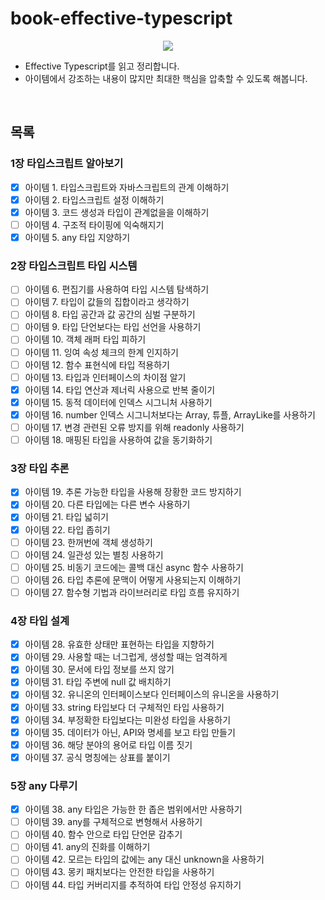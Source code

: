 # book-effective-typescript

<p align="center"><img src="https://user-images.githubusercontent.com/76744586/214593609-d631e094-c0f4-4b78-8839-d30d6e291a63.jpeg"></p>

- Effective Typescript를 읽고 정리합니다.
- 아이템에서 강조하는 내용이 많지만 최대한 핵심을 압축할 수 있도록 해봅니다.

<br>

## 목록

### 1장 타입스크립트 알아보기

- [x] 아이템 1. 타입스크립트와 자바스크립트의 관계 이해하기
- [x] 아이템 2. 타입스크립트 설정 이해하기
- [x] 아이템 3. 코드 생성과 타입이 관계없을을 이해하기
- [ ] 아이템 4. 구조적 타이핑에 익숙해지기
- [x] 아이템 5. any 타입 지양하기

### 2장 타입스크립트 타입 시스템

- [ ] 아이템 6. 편집기를 사용하여 타입 시스템 탐색하기
- [ ] 아이템 7. 타입이 값들의 집합이라고 생각하기
- [ ] 아이템 8. 타입 공간과 값 공간의 심벌 구분하기
- [ ] 아이템 9. 타입 단언보다는 타입 선언을 사용하기
- [ ] 아이템 10. 객체 래퍼 타입 피하기
- [ ] 아이템 11. 잉여 속성 체크의 한계 인지하기
- [ ] 아이템 12. 함수 표현식에 타입 적용하기
- [ ] 아이템 13. 타입과 인터페이스의 차이점 알기
- [x] 아이템 14. 타입 연산과 제너릭 사용으로 반복 줄이기
- [x] 아이템 15. 동적 데이터에 인덱스 시그니처 사용하기
- [x] 아이템 16. number 인덱스 시그니처보다는 Array, 튜플, ArrayLike를 사용하기
- [ ] 아이템 17. 변경 관련된 오류 방지를 위해 readonly 사용하기
- [ ] 아이템 18. 매핑된 타입을 사용하여 값을 동기화하기

### 3장 타입 추론

- [x] 아이템 19. 추론 가능한 타입을 사용해 장황한 코드 방지하기
- [x] 아이템 20. 다른 타입에는 다른 변수 사용하기
- [x] 아이템 21. 타입 넓히기
- [x] 아이템 22. 타입 좁히기
- [ ] 아이템 23. 한꺼번에 객체 생성하기
- [ ] 아이템 24. 일관성 있는 별칭 사용하기
- [ ] 아이템 25. 비동기 코드에는 콜백 대신 async 함수 사용하기
- [ ] 아이템 26. 타입 추론에 문맥이 어떻게 사용되는지 이해하기
- [ ] 아이템 27. 함수형 기법과 라이브러리로 타입 흐름 유지하기

### 4장 타입 설계

- [x] 아이템 28. 유효한 상태만 표현하는 타입을 지향하기
- [x] 아이템 29. 사용할 때는 너그럽게, 생성할 때는 엄격하게
- [x] 아이템 30. 문서에 타입 정보를 쓰지 않기
- [x] 아이템 31. 타입 주변에 null 값 배치하기
- [x] 아이템 32. 유니온의 인터페이스보다 인터페이스의 유니온을 사용하기
- [x] 아이템 33. string 타입보다 더 구체적인 타입 사용하기
- [x] 아이템 34. 부정확한 타입보다는 미완성 타입을 사용하기
- [x] 아이템 35. 데이터가 아닌, API와 명세를 보고 타입 만들기
- [x] 아이템 36. 해당 분야의 용어로 타입 이름 짓기
- [x] 아이템 37. 공식 명칭에는 상표를 붙이기

### 5장 any 다루기

- [x] 아이템 38. any 타입은 가능한 한 좁은 범위에서만 사용하기
- [ ] 아이템 39. any를 구체적으로 변형해서 사용하기
- [ ] 아이템 40. 함수 안으로 타입 단언문 감추기
- [ ] 아이템 41. any의 진화를 이해하기
- [ ] 아이템 42. 모르는 타입의 값에는 any 대신 unknown을 사용하기
- [ ] 아이템 43. 몽키 패치보다는 안전한 타입을 사용하기
- [ ] 아이템 44. 타입 커버리지를 추적하여 타입 안정성 유지하기
